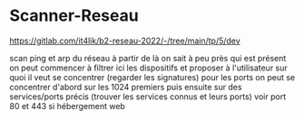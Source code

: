# Scanner-Reseau  

https://gitlab.com/it4lik/b2-reseau-2022/-/tree/main/tp/5/dev

scan ping et arp du réseau
à partir de là on sait à peu près qui est présent
on peut commencer à filtrer ici les dispositifs et proposer à l'utilisateur sur quoi il veut se concentrer
(regarder les signatures)
pour les ports on peut se concentrer d'abord sur les 1024 premiers
puis ensuite sur des services/ports précis (trouver les services connus et leurs ports)
voir port 80 et 443 si hébergement web